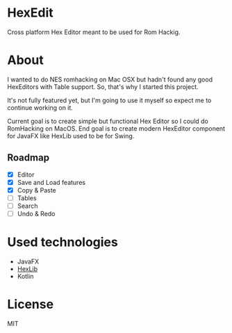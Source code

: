 # HexEdit
Cross platform Hex Editor meant to be used for Rom Hackig.

# About
I wanted to do NES romhacking on Mac OSX but hadn't found any good HexEditors with Table support.
So, that's why I started this project.

It's not fully featured yet, but I'm going to use it myself so expect me to continue working on it.

Current goal is to create simple but functional Hex Editor so I could do RomHacking on MacOS.
End goal is to create modern HexEditor component for JavaFX like HexLib used to be for Swing.
## Roadmap
- [x] Editor
- [x] Save and Load features
- [x] Copy & Paste
- [ ] Tables
- [ ] Search
- [ ] Undo & Redo

# Used technologies
* JavaFX
* [HexLib](https://sourceforge.net/projects/hexlib/)
* Kotlin

# License
MIT
